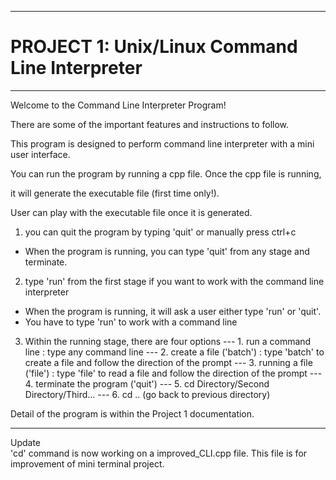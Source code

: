 ------------------------------------------------
# PROJECT 1: Unix/Linux Command Line Interpreter <br>
------------------------------------------------

Welcome to the Command Line Interpreter Program!

There are some of the important features and instructions to follow.

This program is designed to perform command line interpreter with a mini user interface.

You can run the program by running a cpp file. Once the cpp file is running,

it will generate the executable file (first time only!).

User can play with the executable file once it is generated.

1) you can quit the program by typing 'quit' or manually press ctrl+c
- When the program is running, you can type 'quit' from any stage and terminate.

2) type 'run' from the first stage if you want to work with the command line interpreter
- When the program is running, it will ask a user either type 'run' or 'quit'.
- You have to type 'run' to work with a command line

3) Within the running stage, there are four options
--- 1. run a command line : type any command line
--- 2. create a file ('batch') : type 'batch' to create a file and follow the direction of the prompt
--- 3. running a file ('file') : type 'file' to read a file and follow the direction of the prompt
--- 4. terminate the program ('quit')
--- 5. cd Directory/Second Directory/Third...
--- 6. cd .. (go back to previous directory)

Detail of the program is within the Project 1 documentation.

------------------------------------------------
Update <br>
'cd' command is now working on a improved_CLI.cpp file.
This file is for improvement of mini terminal project.
